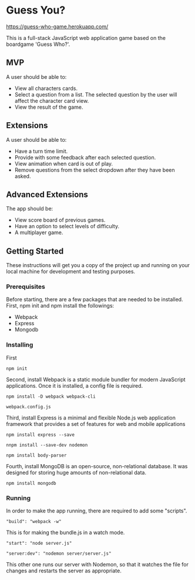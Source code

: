 # Guess You?

https://guess-who-game.herokuapp.com/

This is a full-stack JavaScript web application game based on the boardgame 'Guess Who?'. 

## MVP

A user should be able to:

* View all characters cards.
* Select a question from a list. The selected question by the user will affect the character card view.
* View the result of the game.

## Extensions

A user should be able to:

* Have a turn time limit.
* Provide with some feedback after each selected question.
* View animation when card is out of play.
* Remove questions from the select dropdown after they have been asked.


## Advanced Extensions

The app should be:

* View score board of previous games.
* Have an option to select levels of difficulty.
* A multiplayer game.

## Getting Started

These instructions will get you a copy of the project up and running on your local machine for development and testing purposes.

### Prerequisites

Before starting, there are a few packages that are needed to be installed. First, npm init and npm install the followings:

* Webpack
* Express
* Mongodb

### Installing

First

```
npm init
```

Second, install Webpack is a static module bundler for modern JavaScript applications. Once it is installed, a config file is required.

```
npm install -D webpack webpack-cli
```

```
webpack.config.js
```

Third, install Express is a minimal and flexible Node.js web application framework that provides a set of features for web and mobile applications

```
npm install express --save

nnpm install --save-dev nodemon

npm install body-parser
```

Fourth, install MongoDB is an open-source, non-relational database. It was designed for storing huge amounts of non-relational data.

```
npm install mongodb
```

### Running

In order to make the app running, there are required to add some "scripts".

```
"build": "webpack -w"
```
This is for making the bundle.js in a watch mode.

```
"start": "node server.js"

"server:dev": "nodemon server/server.js"
```

This other one runs our server with Nodemon, so that it watches the file for changes and restarts the server as appropriate.


